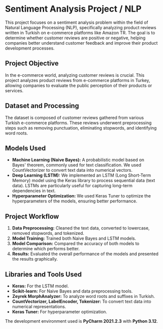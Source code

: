 # Sentiment Analysis Project / NLP 
This project focuses on a sentiment analysis problem within the field of Natural Language Processing (NLP), specifically analyzing product reviews written in Turkish on e-commerce platforms like Amazon TR.
The goal is to determine whether customer reviews are positive or negative, helping companies better understand customer feedback and improve their product development processes.

## Project Objective
In the e-commerce world, analyzing customer reviews is crucial. This project analyzes product reviews from e-commerce platforms in Turkey, allowing companies to evaluate the public perception of their products or services.

## Dataset and Processing
The dataset is composed of customer reviews gathered from various Turkish e-commerce platforms. These reviews underwent preprocessing steps such as removing punctuation, eliminating stopwords, and identifying word roots.

## Models Used
- **Machine Learning (Naive Bayes):** A probabilistic model based on Bayes' theorem, commonly used for text classification. We used CountVectorizer to convert text data into numerical vectors.
- **Deep Learning (LSTM):** We implemented an LSTM (Long Short-Term Memory) model using the Keras library to process sequential data (text data). LSTMs are particularly useful for capturing long-term dependencies in text.
- **Hyperparameter Optimization:** We used Keras Tuner to optimize the hyperparameters of the models, ensuring better performance.

## Project Workflow
1. **Data Preprocessing:** Cleaned the text data, converted to lowercase, removed stopwords, and tokenized.
2. **Model Training:** Trained both Naive Bayes and LSTM models.
3. **Model Comparison:** Compared the accuracy of both models to determine which performs better.
4. **Results:** Evaluated the overall performance of the models and presented the results graphically.

## Libraries and Tools Used
- **Keras:** For the LSTM model.
- **Scikit-learn:** For Naive Bayes and data preprocessing tools.
- **Zeyrek MorphAnalyzer:** To analyze word roots and suffixes in Turkish.
- **CountVectorizer, LabelEncoder, Tokenizer:** To convert text data into numerical representations.
- **Keras Tuner:** For hyperparameter optimization.

The development environment used is **PyCharm 2021.2.3** with **Python 3.12**.
